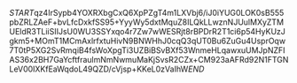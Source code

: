 $START$qz4IrSypb4YOXRXbgCxQ6XpPZgT4m1LXVbj6/iJ0iYUG0LOK0sB555pbZRLZAeF+bvLfcDxkfSS95+YyyWy5dxtMquZ8ILQkLLwznNJUulMXyZTMUEldR3TLiiSIIJsU0WU3SSYxqo4r7Zw7wWESRjt8rBPDrR2T1ci6p54HyKUzJgkm5+MOmT1MCmAxlrfxtuHivN9BNWHhJ0cqQ3qUT0Bu6ZuGu4UsprOqw7T0tP5XG2SvRmqiB4fsWoXpgTi3UZBiBSvBXf53WnmeHLqawxuUMJpNZFIAS36x2BH7GaYcftfraulmNmNwmuMaKjSvsR2CZx+CM923aAFRd92N1FTGNLeV00IXKfEaWqdoL49QZD/cVjsp+KKeL0zVaIhW$END$